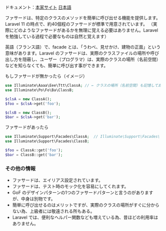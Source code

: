 ドキュメント：[本家サイト](https://laravel.com/docs/11.x/facades) [日本語](https://readouble.com/laravel/11.x/ja/facades.html)

ファサードは、特定のクラスのメソッドを簡単に呼び出せる機能を提供します。Laravel 11 の時点で、約40個程のファサードが標準で用意されています。
（実際にどのようなファサードがあるかを無理に覚える必要はありません。Laravel を勉強している過程で必要なものは自然と覚えます）

英語（フランス語）で、facade とは、「うわべ、見せかけ、建物の正面」という意味があります。Laravel のファサードは、実際のクラスファイルの場所や呼び出し方を隠蔽し、ユーザー（プログラマ）は、実際のクラスの場所（名前空間）などを知らなくても、簡単に呼び出す事ができます。

もしファサードが無かったら（イメージ）

```php
use Illuminate\Aaaa\Eee\Ttt\ClassA; // ← クラスの場所（名前空間）も記憶しておく必要あり
use Illuminate\Po\Fo\Ba\ClassB;

$clsA = new ClassA();
$foo = $clsA->get('foo');

$clsB = new ClassB();
$bar = $clsA->get('bar');
```

ファサードがあったら
```php
use Illuminate\Support\Facades\ClassA;  // Illuminate\Support\Facades\ 部分は、常に固定
use Illuminate\Support\Facades\ClassB;

$foo = ClassA::get('foo');
$bar = ClassB::get('bar');
```

### その他の情報
- ファサードは、エイリアス設定されています。
- ファサードは、テスト時のモック化を容易にしてくれます。
- GoF のデザインパターンの1つのファサードパターンと言うのがありますが、中身は別物です。
- 簡単に呼び出せるのはメリットですが、実際のクラスの場所がすぐに分からない為、上級者には敬遠される所もある。
- Laravel では、便利なヘルパー関数なども増えている為、昔ほどの利用率はありません。